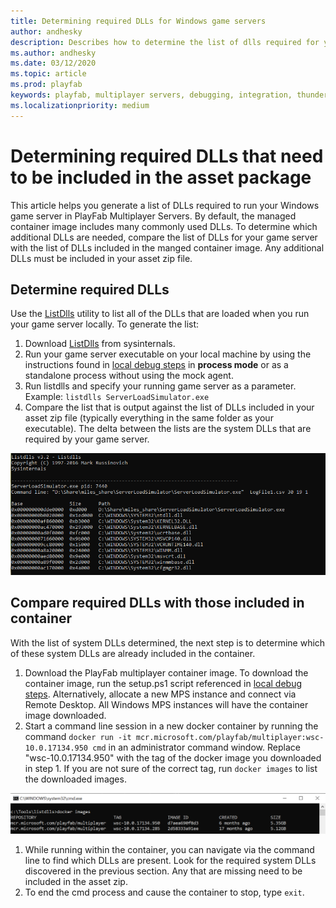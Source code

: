 ```yaml
---
title: Determining required DLLs for Windows game servers
author: andhesky
description: Describes how to determine the list of dlls required for your game servers and how to compare that list to the set of dlls in PlayFab MPS.  
ms.author: andhesky
ms.date: 03/12/2020
ms.topic: article
ms.prod: playfab
keywords: playfab, multiplayer servers, debugging, integration, thunderhead, playfab game server sdk
ms.localizationpriority: medium
---
```


# Determining required DLLs that need to be included in the asset package
This article helps you generate a list of DLLs required to run your Windows game server in PlayFab Multiplayer Servers.
By default, the managed container image includes many commonly used DLLs. To determine which additional DLLs are needed, compare the list of DLLs for your game server with the list of DLLs included in the manged container image. Any additional DLLs must be included in your asset zip file.

## Determine required DLLs
Use the [ListDlls](https://docs.microsoft.com/sysinternals/downloads/listdlls) utility to list all of the DLLs that are loaded when you run your game server locally. To generate the list:

1. Download [ListDlls](https://docs.microsoft.com/sysinternals/downloads/listdlls) from sysinternals.
1. Run your game server executable on your local machine by using the instructions found in [local debug steps](locally-debugging-game-servers-and-integration-with-playfab.md) in **process mode** or as a standalone process without using the mock agent.
1. Run listdlls and specify your running game server as a parameter. Example: `listdlls ServerLoadSimulator.exe`
1. Compare the list that is output against the list of DLLs included in your asset zip file (typically everything in the same folder as your executable). The delta between the lists are the system DLLs that are required by your game server.

![listdlls-output](media/listdlls-output.png)

## Compare required DLLs with those included in container
With the list of system DLLs determined, the next step is to determine which of these system DLLs are already included in the container.
1. Download the PlayFab multiplayer container image. To download the container image, run the setup.ps1 script referenced in [local debug steps](locally-debugging-game-servers-and-integration-with-playfab.md). Alternatively, allocate a new MPS instance and connect via Remote Desktop. All Windows MPS instances will have the container image downloaded.
1. Start a command line session in a new docker container by running the command `docker run -it mcr.microsoft.com/playfab/multiplayer:wsc-10.0.17134.950 cmd` in an administrator command window. Replace "wsc-10.0.17134.950" with the tag of the docker image you downloaded in step 1. If you are not sure of the correct tag, run `docker images` to list the downloaded images.

![docker images output](media/docker-images.png)

1. While running within the container, you can navigate via the command line to find which DLLs are present. Look for the required system DLLs discovered in the previous section. Any that are missing need to be included in the asset zip.
1. To end the cmd process and cause the container to stop, type `exit`.
